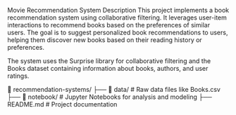 Movie Recommendation System
Description
This project implements a book recommendation system using collaborative filtering. It leverages user-item interactions to recommend books based on the preferences of similar users. The goal is to suggest personalized book recommendations to users, helping them discover new books based on their reading history or preferences.

The system uses the Surprise library for collaborative filtering and the Books dataset containing information about books, authors, and user ratings.

📁 recommendation-systems/
├── 📂 data/                # Raw data files like Books.csv
├── 📂 notebook/            # Jupyter Notebooks for analysis and modeling
├── README.md              # Project documentation



